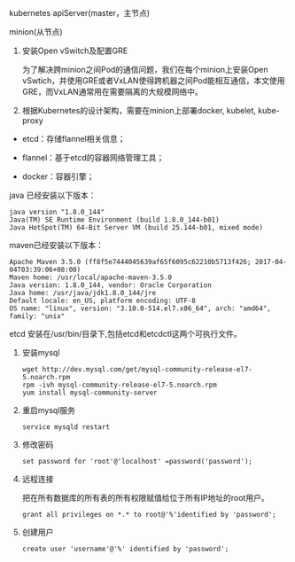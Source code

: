 





kubernetes apiServer(master，主节点)

minion(从节点)

1. 安装Open vSwitch及配置GRE

   为了解决跨minion之间Pod的通信问题，我们在每个minion上安装Open vSwtich，并使用GRE或者VxLAN使得跨机器之间Pod能相互通信，本文使用GRE，而VxLAN通常用在需要隔离的大规模网络中。

2. 根据Kubernetes的设计架构，需要在minion上部署docker, kubelet, kube-proxy

- etcd：存储flannel相关信息；


- flannel：基于etcd的容器网络管理工具；


- docker：容器引擎；



java 已经安装以下版本：

```
java version "1.8.0_144"
Java(TM) SE Runtime Environment (build 1.8.0_144-b01)
Java HotSpot(TM) 64-Bit Server VM (build 25.144-b01, mixed mode)
```

maven已经安装以下版本：

```
Apache Maven 3.5.0 (ff8f5e7444045639af65f6095c62210b5713f426; 2017-04-04T03:39:06+08:00)
Maven home: /usr/local/apache-maven-3.5.0
Java version: 1.8.0_144, vendor: Oracle Corporation
Java home: /usr/java/jdk1.8.0_144/jre
Default locale: en_US, platform encoding: UTF-8
OS name: "linux", version: "3.10.0-514.el7.x86_64", arch: "amd64", family: "unix"
```

etcd 安装在/usr/bin/目录下,包括etcd和etcdctl这两个可执行文件。

1. 安装mysql

   ```
   wget http://dev.mysql.com/get/mysql-community-release-el7-5.noarch.rpm
   rpm -ivh mysql-community-release-el7-5.noarch.rpm
   yum install mysql-community-server
   ```

2. 重启mysql服务

   ```
   service mysqld restart
   ```

3. 修改密码

   ```
   set password for 'root'@'localhost' =password('password');
   ```

4. 远程连接

   把在所有数据库的所有表的所有权限赋值给位于所有IP地址的root用户。

   ```
   grant all privileges on *.* to root@'%'identified by 'password';
   ```

5. 创建用户

   ```
   create user 'username'@'%' identified by 'password';  
   ```

   ​



  